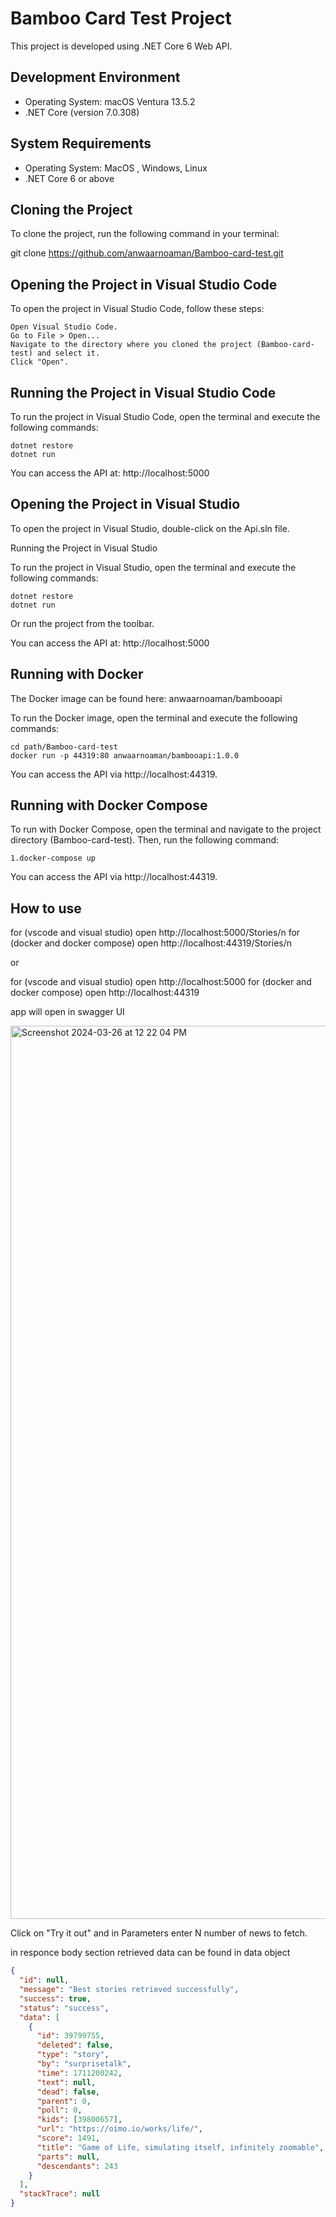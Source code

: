 # Bamboo Card Test Project

This project is developed using .NET Core 6 Web API.

## Development Environment

- Operating System: macOS Ventura 13.5.2
- .NET Core (version 7.0.308)

## System Requirements

- Operating System: MacOS , Windows, Linux
- .NET Core 6 or above

## Cloning the Project

To clone the project, run the following command in your terminal:

git clone https://github.com/anwaarnoaman/Bamboo-card-test.git

## Opening the Project in Visual Studio Code

To open the project in Visual Studio Code, follow these steps:

    Open Visual Studio Code.
    Go to File > Open...
    Navigate to the directory where you cloned the project (Bamboo-card-test) and select it.
    Click "Open".

## Running the Project in Visual Studio Code

To run the project in Visual Studio Code, open the terminal and execute the following commands:

    dotnet restore
    dotnet run

You can access the API at: http://localhost:5000

## Opening the Project in Visual Studio

To open the project in Visual Studio, double-click on the Api.sln file.

Running the Project in Visual Studio

To run the project in Visual Studio, open the terminal and execute the following commands:

    dotnet restore
    dotnet run

Or run the project from the toolbar.

You can access the API at: http://localhost:5000

## Running with Docker

The Docker image can be found here: anwaarnoaman/bambooapi

To run the Docker image, open the terminal and execute the following commands:

    cd path/Bamboo-card-test
    docker run -p 44319:80 anwaarnoaman/bambooapi:1.0.0

You can access the API via http://localhost:44319.

## Running with Docker Compose

To run with Docker Compose, open the terminal and navigate to the project directory (Bamboo-card-test). Then, run the following command:

    1.docker-compose up

You can access the API via http://localhost:44319.

## How to use

for (vscode and visual studio) open http://localhost:5000/Stories/n
for (docker and docker compose) open http://localhost:44319/Stories/n

or 

for (vscode and visual studio) open http://localhost:5000
for (docker and docker compose) open http://localhost:44319

app will open in swagger UI

<img width="1429" alt="Screenshot 2024-03-26 at 12 22 04 PM" src="https://github.com/anwaarnoaman/Bamboo-card-test/assets/37085691/78ea83d6-a1b3-4ae3-a893-1d1ec65c6b0e">

Click on "Try it out" and in Parameters enter N number of news to fetch.

in responce body section retrieved data can be found in data object

```json
{
  "id": null,
  "message": "Best stories retrieved successfully",
  "success": true,
  "status": "success",
  "data": [
    {
      "id": 39799755,
      "deleted": false,
      "type": "story",
      "by": "surprisetalk",
      "time": 1711200242,
      "text": null,
      "dead": false,
      "parent": 0,
      "poll": 0,
      "kids": [39800657],
      "url": "https://oimo.io/works/life/",
      "score": 1491,
      "title": "Game of Life, simulating itself, infinitely zoomable",
      "parts": null,
      "descendants": 243
    }
  ],
  "stackTrace": null
}








